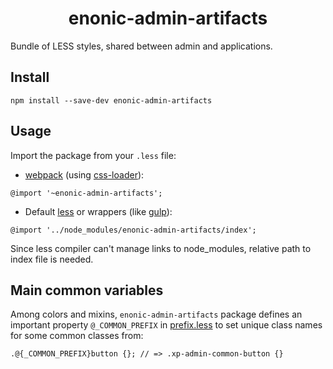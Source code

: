 <h1 align="center">enonic-admin-artifacts</h1>

Bundle of LESS styles, shared between admin and applications.

## Install ##

```
npm install --save-dev enonic-admin-artifacts
```

## Usage ##

Import the package from your `.less` file:

* [webpack](https://webpack.js.org/) (using [css-loader](https://github.com/webpack-contrib/css-loader)):
```less
@import '~enonic-admin-artifacts';
```
* Default [less](http://lesscss.org/usage/#programmatic-usage) or wrappers (like [gulp](https://www.npmjs.com/package/gulp-less)):
```less
@import '../node_modules/enonic-admin-artifacts/index';
```
Since less compiler can't manage links to node_modules, relative path to index file is needed.

## Main common variables ##

Among colors and mixins, `enonic-admin-artifacts` package defines an important property `@_COMMON_PREFIX` in [prefix.less](src/prefix.less) to set unique class names for some common classes from:
```less
.@{_COMMON_PREFIX}button {}; // => .xp-admin-common-button {}
```
